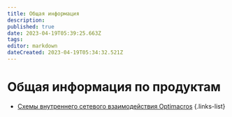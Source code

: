 ```yaml
---
title: Общая информация
description: 
published: true
date: 2023-04-19T05:39:25.663Z
tags: 
editor: markdown
dateCreated: 2023-04-19T05:34:32.521Z
---
```


# Общая информация по продуктам

- [Схемы внутреннего сетевого взаимодействия Optimacros](/ru/Общая_информация/serverNetworkSchemas)
{.links-list}